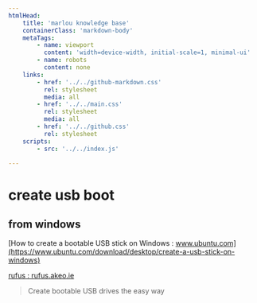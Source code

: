 ```yaml
---
htmlHead:
    title: 'marlou knowledge base' 
    containerClass: 'markdown-body'
    metaTags:
        - name: viewport
          content: 'width=device-width, initial-scale=1, minimal-ui'
        - name: robots
          content: none
    links:
        - href: '../../github-markdown.css'
          rel: stylesheet
          media: all
        - href: '../../main.css'
          rel: stylesheet
          media: all
        - href: '../../github.css'
          rel: stylesheet
    scripts:
        - src: '../../index.js'

---
```


# create usb boot

## from windows

[How to create a bootable USB stick on Windows : www.ubuntu.com](https://www.ubuntu.com/download/desktop/create-a-usb-stick-on-windows)

[rufus : rufus.akeo.ie](http://rufus.akeo.ie/?locale=en_US/)

> Create bootable USB drives the easy way
